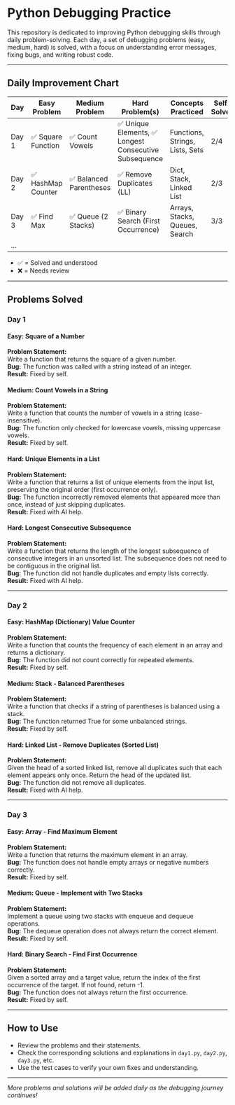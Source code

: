 # Python Debugging Practice

This repository is dedicated to improving Python debugging skills through daily problem-solving. Each day, a set of debugging problems (easy, medium, hard) is solved, with a focus on understanding error messages, fixing bugs, and writing robust code.

---

## Daily Improvement Chart

| Day   | Easy Problem         | Medium Problem           | Hard Problem(s)                        | Concepts Practiced                | Self-Solved | AI Helped | Notes/Progress                          |
|-------|----------------------|--------------------------|-----------------------------------------|------------------------------------|-------------|-----------|------------------------------------------|
| Day 1 | ✅ Square Function   | ✅ Count Vowels          | ✅ Unique Elements, ✅ Longest Consecutive Subsequence | Functions, Strings, Lists, Sets   | 2/4         | 2/4      | Needed help with hard problems           |
| Day 2 | ✅ HashMap Counter   | ✅ Balanced Parentheses   | ✅ Remove Duplicates (LL)                | Dict, Stack, Linked List           | 2/3         | 1/3      | Needed help with linked list pointers    |
| Day 3 | ✅ Find Max          | ✅ Queue (2 Stacks)       | ✅ Binary Search (First Occurrence)      | Arrays, Stacks, Queues, Search     | 3/3         | 0/3      | Solved all problems independently       |
| ...   |                      |                          |                                         |                                    |             |           |                                          |

- ✅ = Solved and understood
- ❌ = Needs review

---

## Problems Solved

### Day 1

#### Easy: Square of a Number
**Problem Statement:**  
Write a function that returns the square of a given number.  
**Bug:** The function was called with a string instead of an integer.  
**Result:** Fixed by self.

#### Medium: Count Vowels in a String
**Problem Statement:**  
Write a function that counts the number of vowels in a string (case-insensitive).  
**Bug:** The function only checked for lowercase vowels, missing uppercase vowels.  
**Result:** Fixed by self.

#### Hard: Unique Elements in a List
**Problem Statement:**  
Write a function that returns a list of unique elements from the input list, preserving the original order (first occurrence only).  
**Bug:** The function incorrectly removed elements that appeared more than once, instead of just skipping duplicates.  
**Result:** Fixed with AI help.

#### Hard: Longest Consecutive Subsequence
**Problem Statement:**  
Write a function that returns the length of the longest subsequence of consecutive integers in an unsorted list. The subsequence does not need to be contiguous in the original list.  
**Bug:** The function did not handle duplicates and empty lists correctly.  
**Result:** Fixed with AI help.

---

### Day 2

#### Easy: HashMap (Dictionary) Value Counter
**Problem Statement:**  
Write a function that counts the frequency of each element in an array and returns a dictionary.  
**Bug:** The function did not count correctly for repeated elements.  
**Result:** Fixed by self.

#### Medium: Stack - Balanced Parentheses
**Problem Statement:**  
Write a function that checks if a string of parentheses is balanced using a stack.  
**Bug:** The function returned True for some unbalanced strings.  
**Result:** Fixed by self.

#### Hard: Linked List - Remove Duplicates (Sorted List)
**Problem Statement:**  
Given the head of a sorted linked list, remove all duplicates such that each element appears only once. Return the head of the updated list.  
**Bug:** The function did not remove all duplicates.  
**Result:** Fixed with AI help.

---

### Day 3

#### Easy: Array - Find Maximum Element
**Problem Statement:**  
Write a function that returns the maximum element in an array.  
**Bug:** The function does not handle empty arrays or negative numbers correctly.  
**Result:** Fixed by self.

#### Medium: Queue - Implement with Two Stacks
**Problem Statement:**  
Implement a queue using two stacks with enqueue and dequeue operations.  
**Bug:** The dequeue operation does not always return the correct element.  
**Result:** Fixed by self.

#### Hard: Binary Search - Find First Occurrence
**Problem Statement:**  
Given a sorted array and a target value, return the index of the first occurrence of the target. If not found, return -1.  
**Bug:** The function does not always return the first occurrence.  
**Result:** Fixed by self.

---

## How to Use

- Review the problems and their statements.
- Check the corresponding solutions and explanations in `day1.py`, `day2.py`, `day3.py`, etc.
- Use the test cases to verify your own fixes and understanding.

---

*More problems and solutions will be added daily as the debugging journey continues!*